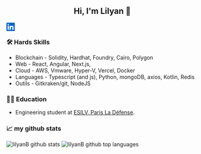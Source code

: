 <div  align="center">
	<h2>
		Hi, I'm Lilyan 👋
	</h2>
</div>
<!--
<a href="https://discord.gg/lilyanB">
  <img align="left" alt="Lilyan's Discord" width="22px" src="https://github.com/lilyanB/lilyanB/blob/main/image/discord.svg" />
</a>
-->
<a href="https://www.linkedin.com/in/lilyanB/">
  <img align="left" alt="Lilyan's LinkedIN" width="22px" src="https://github.com/lilyanB/lilyanB/blob/main/image/linkedin.svg" />
</a>

<br />

### 🛠️ Hards Skills

- Blockchain - Solidity, Hardhat, Foundry, Cairo, Polygon
- Web - React, Angular, Next.js,
- Cloud - AWS, Vmware, Hyper-V, Vercel, Docker
- Languages - Typescript (and js), Python, mongoDB, axios, Kotlin, Redis
- Outils -  Gitkraken/git, NodeJS

### 👨‍🎓 Education

- Engineering student at [ESILV, Paris La Défense](https://www.esilv.fr/).

### 📈 my github stats
<div>
<img  height="180em"  src="https://github-readme-stats.vercel.app/api?username=lilyanB&show_icons=true&theme=merko&count_private=true"  alt="lilyanB github stats"  />
<img  height="180em"  src="https://github-readme-stats.vercel.app/api/top-langs/?username=lilyanB&theme=merko&layout=compact"  alt="lilyanB github top languages"  />
</div>

<!--
![](https://visitor-badge.glitch.me/badge?page_id=lilyanB)

**lilyanB/lilyanB** is a ✨ _special_ ✨ repository because its `README.md` (this file) appears on your GitHub profile.

Here are some ideas to get you started:

- 🔭 I’m currently working on ...
- 🌱 I’m currently learning ...
- 👯 I’m looking to collaborate on ...
- 🤔 I’m looking for help with ...
- 💬 Ask me about ...
- 📫 How to reach me: ...
- 😄 Pronouns: ...
- ⚡ Fun fact: ...
-->
